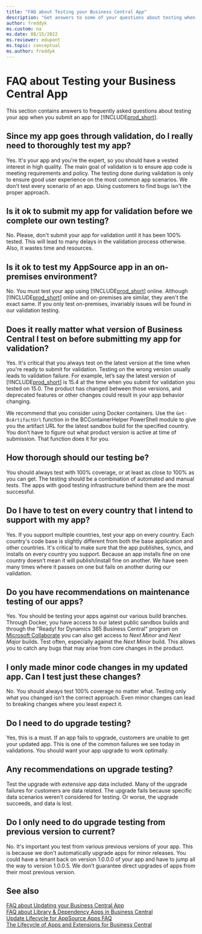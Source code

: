 ```yaml
---
title: "FAQ about Testing your Business Central App"
description: "Get answers to some of your questions about testing when you build an app for Dynamics 365 Business Central"
author: freddyk
ms.custom: na
ms.date: 08/15/2022
ms.reviewer: edupont
ms.topic: conceptual
ms.author: freddyk
---
```


# FAQ about Testing your Business Central App

This section contains answers to frequently asked questions about testing your app when you submit an app for [!INCLUDE[prod_short](../includes/prod_short.md)].

## Since my app goes through validation, do I really need to thoroughly test my app?

Yes. It's your app and you're the expert, so you should have a vested interest in high quality. The main goal of validation is to ensure app code is meeting requirements and policy. The testing done during validation is only to ensure good user experience on the most common app scenarios. We don't test every scenario of an app. Using customers to find bugs isn't the proper approach.

## Is it ok to submit my app for validation before we complete our own testing?

No. Please, don't submit your app for validation until it has been 100% tested. This will lead to many delays in the validation process otherwise. Also, it wastes time and resources.

## Is it ok to test my AppSource app in an on-premises environment?

No. You must test your app using [!INCLUDE[prod_short](includes/prod_short.md)] online. Although [!INCLUDE[prod_short](includes/prod_short.md)] online and on-premises are similar, they aren't the exact same. If you only test on-premises, invariably issues will be found in our validation testing.

## Does it really matter what version of Business Central I test on before submitting my app for validation?

Yes. It's critical that you always test on the latest version at the time when you're ready to submit for validation. Testing on the wrong version usually leads to validation failure. For example, let’s say the latest version of [!INCLUDE[prod_short](includes/prod_short.md)] is 15.4 at the time when you submit for validation you tested on 15.0. The product has changed between those versions, and deprecated features or other changes could result in your app behavior changing.

We recommend that you consider using Docker containers. Use the `Get-BcArtifactUrl` function in the BCContainerHelper PowerShell module to give you the artifact URL for the latest sandbox build for the specified country. You don’t have to figure out what product version is active at time of submission. That function does it for you.

## How thorough should our testing be?

You should always test with 100% coverage, or at least as close to 100% as you can get. The testing should be a combination of automated and manual tests. The apps with good testing infrastructure behind them are the most successful.

## Do I have to test on every country that I intend to support with my app?

Yes. If you support multiple countries, test your app on every country. Each country's code base is slightly different from both the base application and other countries. It's critical to make sure that the app publishes, syncs, and installs on every country you support. Because an app installs fine on one country doesn’t mean it will publish/install fine on another. We have seen many times where it passes on one but fails on another during our validation.

## Do you have recommendations on maintenance testing of our apps?

Yes. You should be testing your apps against our various build branches. Through Docker, you have access to our latest public sandbox builds and through the "Ready! for Dynamics 365 Business Central" program on [Microsoft Collaborate](https://aka.ms/collaborate) you can also get access to *Next Minor* and *Next Major* builds. Test often, especially against the *Next Minor* build. This allows you to catch any bugs that may arise from core changes in the product.

## I only made minor code changes in my updated app. Can I test just these changes?

No. You should always test 100% coverage no matter what. Testing only what you changed isn't the correct approach. Even minor changes can lead to breaking changes where you least expect it.

## Do I need to do upgrade testing?

Yes, this is a must. If an app fails to upgrade, customers are unable to get your updated app. This is one of the common failures we see today in validations. You should want your app upgrade to work optimally.

## Any recommendations on upgrade testing?

Test the upgrade with extensive app data included. Many of the upgrade failures for customers are data related. The upgrade fails because specific data scenarios weren't considered for testing. Or worse, the upgrade succeeds, and data is lost.

## Do I only need to do upgrade testing from previous version to current?

No. It's important you test from various previous versions of your app. This is because we don't automatically upgrade apps for minor releases. You could have a tenant back on version 1.0.0.0 of your app and have to jump all the way to version 1.0.0.5. We don’t guarantee direct upgrades of apps from their most previous version.

## See also

[FAQ about Updating your Business Central App](app-faq-update.md)  
[FAQ about Library & Dependency Apps in Business Central](app-faq-dependencies-libraries.md)  
[Update Lifecycle for AppSource Apps FAQ](devenv-update-app-life-cycle-faq.md)  
[The Lifecycle of Apps and Extensions for Business Central](devenv-app-life-cycle.md)  
